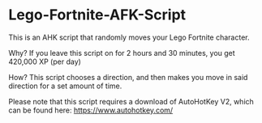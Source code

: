 # Lego-Fortnite-AFK-Script
This is an AHK script that randomly moves your Lego Fortnite character.

Why?
If you leave this script on for 2 hours and 30 minutes, you get 420,000 XP (per day)

How?
This script chooses a direction, and then makes you move in said direction for a set amount of time.

Please note that this script requires a download of AutoHotKey V2, which can be found here: https://www.autohotkey.com/
